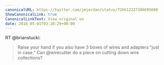 ```yaml
---
canonicalURL: https://twitter.com/jmjordan/status/726612227386695680
ShowCanonicalLink: true
CanonicalLinkText: View original on
date: 2016-05-01T03:20:29+00:00
---
```

RT @brianstucki:
> Raise your hand if you also have 3 boxes of wires and adapters “just in case.” Can @wirecutter do a piece on cutting down wire collections?